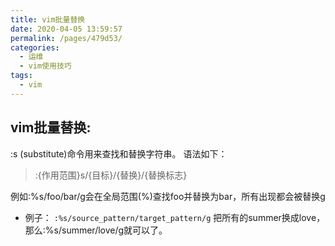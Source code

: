 ```yaml
---
title: vim批量替换
date: 2020-04-05 13:59:57
permalink: /pages/479d53/
categories:
  - 运维
  - vim使用技巧
tags:
  - vim
---
```

## vim批量替换:

:s (substitute)命令用来查找和替换字符串。
语法如下：

>:{作用范围}s/{目标}/{替换}/{替换标志}

例如:%s/foo/bar/g会在全局范围(%)查找foo并替换为bar，所有出现都会被替换g
- 例子：
`:%s/source_pattern/target_pattern/g`
    把所有的summer换成love，那么:%s/summer/love/g就可以了。